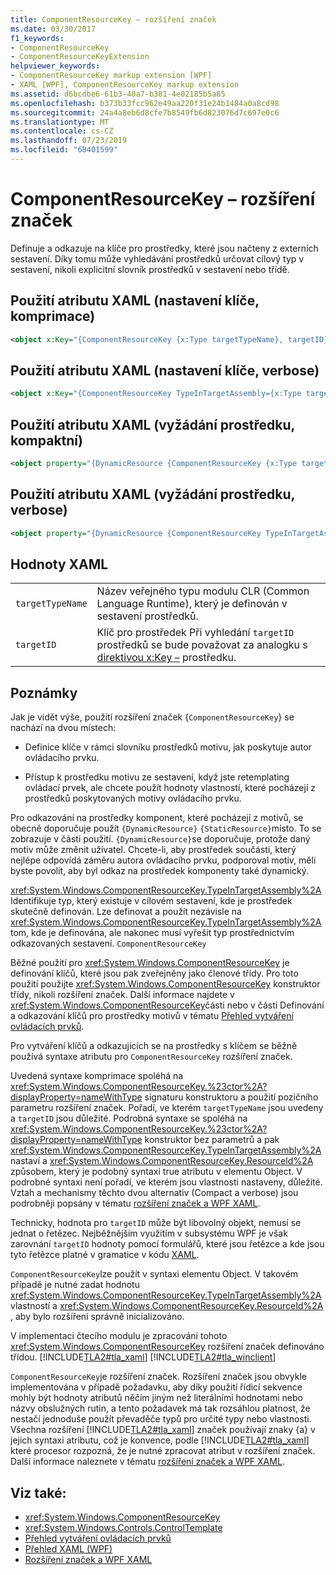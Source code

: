 ```yaml
---
title: ComponentResourceKey – rozšíření značek
ms.date: 03/30/2017
f1_keywords:
- ComponentResourceKey
- ComponentResourceKeyExtension
helpviewer_keywords:
- ComponentResourceKey markup extension [WPF]
- XAML [WPF], ComponentResourceKey markup extension
ms.assetid: d6bcdbe6-61b3-40a7-b381-4e02185b5a85
ms.openlocfilehash: b373b33fcc962e49aa220f31e24b1484a0a8cd98
ms.sourcegitcommit: 24a4a8eb6d8cfe7b8549fb6d823076d7c697e0c6
ms.translationtype: MT
ms.contentlocale: cs-CZ
ms.lasthandoff: 07/23/2019
ms.locfileid: "68401599"
---
```

# <a name="componentresourcekey-markup-extension"></a>ComponentResourceKey – rozšíření značek
Definuje a odkazuje na klíče pro prostředky, které jsou načteny z externích sestavení. Díky tomu může vyhledávání prostředků určovat cílový typ v sestavení, nikoli explicitní slovník prostředků v sestavení nebo třídě.  
  
## <a name="xaml-attribute-usage-setting-key-compact"></a>Použití atributu XAML (nastavení klíče, komprimace)  
  
```xml  
<object x:Key="{ComponentResourceKey {x:Type targetTypeName}, targetID}" .../>  
```  
  
## <a name="xaml-attribute-usage-setting-key-verbose"></a>Použití atributu XAML (nastavení klíče, verbose)  
  
```xml  
<object x:Key="{ComponentResourceKey TypeInTargetAssembly={x:Type targetTypeName}, ResourceID=targetID}" .../>  
```  
  
## <a name="xaml-attribute-usage-requesting-resource-compact"></a>Použití atributu XAML (vyžádání prostředku, kompaktní)  
  
```xml  
<object property="{DynamicResource {ComponentResourceKey {x:Type targetTypeName}, targetID}}" .../>  
```  
  
## <a name="xaml-attribute-usage-requesting-resource-verbose"></a>Použití atributu XAML (vyžádání prostředku, verbose)  
  
```xml  
<object property="{DynamicResource {ComponentResourceKey TypeInTargetAssembly={x:Type targetTypeName}, ResourceID=targetID}}" .../>  
```  
  
## <a name="xaml-values"></a>Hodnoty XAML  
  
|||  
|-|-|  
|`targetTypeName`|Název veřejného typu modulu CLR (Common Language Runtime), který je definován v sestavení prostředků.|  
|`targetID`|Klíč pro prostředek Při vyhledání `targetID` prostředků se bude považovat za analogku s [direktivou x:Key –](../../xaml-services/x-key-directive.md) prostředku.|  
  
## <a name="remarks"></a>Poznámky  
 Jak je vidět výše, použití rozšíření značek {`ComponentResourceKey`} se nachází na dvou místech:  
  
- Definice klíče v rámci slovníku prostředků motivu, jak poskytuje autor ovládacího prvku.  
  
- Přístup k prostředku motivu ze sestavení, když jste retemplating ovládací prvek, ale chcete použít hodnoty vlastností, které pocházejí z prostředků poskytovaných motivy ovládacího prvku.  
  
 Pro odkazování na prostředky komponent, které pocházejí z motivů, se obecně doporučuje použít `{DynamicResource}` `{StaticResource}`místo. To se zobrazuje v části použití. `{DynamicResource}`se doporučuje, protože daný motiv může změnit uživatel. Chcete-li, aby prostředek součásti, který nejlépe odpovídá záměru autora ovládacího prvku, podporoval motiv, měli byste povolit, aby byl odkaz na prostředek komponenty také dynamický.  
  
 <xref:System.Windows.ComponentResourceKey.TypeInTargetAssembly%2A> Identifikuje typ, který existuje v cílovém sestavení, kde je prostředek skutečně definován. Lze definovat a použít nezávisle na <xref:System.Windows.ComponentResourceKey.TypeInTargetAssembly%2A> tom, kde je definována, ale nakonec musí vyřešit typ prostřednictvím odkazovaných sestavení. `ComponentResourceKey`  
  
 Běžné použití pro <xref:System.Windows.ComponentResourceKey> je definování klíčů, které jsou pak zveřejněny jako členové třídy. Pro toto použití použijte <xref:System.Windows.ComponentResourceKey> konstruktor třídy, nikoli rozšíření značek. Další informace najdete v <xref:System.Windows.ComponentResourceKey>části nebo v části Definování a odkazování klíčů pro prostředky motivů v tématu [Přehled vytváření ovládacích prvků](../controls/control-authoring-overview.md).  
  
 Pro vytváření klíčů a odkazujících se na prostředky s klíčem se běžně používá syntaxe atributu pro `ComponentResourceKey` rozšíření značek.  
  
 Uvedená syntaxe komprimace spoléhá na <xref:System.Windows.ComponentResourceKey.%23ctor%2A?displayProperty=nameWithType> signaturu konstruktoru a použití pozičního parametru rozšíření značek. Pořadí, ve kterém `targetTypeName` jsou uvedeny a `targetID` jsou důležité. Podrobná syntaxe se spoléhá na <xref:System.Windows.ComponentResourceKey.%23ctor%2A?displayProperty=nameWithType> konstruktor bez parametrů a pak <xref:System.Windows.ComponentResourceKey.TypeInTargetAssembly%2A> nastaví a <xref:System.Windows.ComponentResourceKey.ResourceId%2A> způsobem, který je podobný syntaxi true atributu v elementu Object. V podrobné syntaxi není pořadí, ve kterém jsou vlastnosti nastaveny, důležité. Vztah a mechanismy těchto dvou alternativ (Compact a verbose) jsou podrobněji popsány v tématu [rozšíření značek a WPF XAML](markup-extensions-and-wpf-xaml.md).  
  
 Technicky, hodnota pro `targetID` může být libovolný objekt, nemusí se jednat o řetězec. Nejběžnějším využitím v subsystému WPF je však zarovnání `targetID` hodnoty pomocí formulářů, které jsou řetězce a kde jsou tyto řetězce platné v gramatice v kódu [XAML](../../xaml-services/xamlname-grammar.md).  
  
 `ComponentResourceKey`lze použít v syntaxi elementu Object. V takovém případě je nutné zadat hodnotu <xref:System.Windows.ComponentResourceKey.TypeInTargetAssembly%2A> vlastností a <xref:System.Windows.ComponentResourceKey.ResourceId%2A> , aby bylo rozšíření správně inicializováno.  
  
 V implementaci čtecího modulu je zpracování tohoto <xref:System.Windows.ComponentResourceKey> rozšíření značek definováno třídou. [!INCLUDE[TLA2#tla_xaml](../../../../includes/tla2sharptla-xaml-md.md)] [!INCLUDE[TLA2#tla_winclient](../../../../includes/tla2sharptla-winclient-md.md)]  
  
 `ComponentResourceKey`je rozšíření značek. Rozšíření značek jsou obvykle implementována v případě požadavku, aby díky použití řídicí sekvence mohly být hodnoty atributů něčím jiným než literálními hodnotami nebo názvy obslužných rutin, a tento požadavek má tak rozsáhlou platnost, že nestačí jednoduše použít převaděče typů pro určité typy nebo vlastnosti. Všechna rozšíření [!INCLUDE[TLA2#tla_xaml](../../../../includes/tla2sharptla-xaml-md.md)] značek používají znaky {a} v jejich syntaxi atributu, což je konvence, podle [!INCLUDE[TLA2#tla_xaml](../../../../includes/tla2sharptla-xaml-md.md)] které procesor rozpozná, že je nutné zpracovat atribut v rozšíření značek. Další informace naleznete v tématu [rozšíření značek a WPF XAML](markup-extensions-and-wpf-xaml.md).  
  
## <a name="see-also"></a>Viz také:

- <xref:System.Windows.ComponentResourceKey>
- <xref:System.Windows.Controls.ControlTemplate>
- [Přehled vytváření ovládacích prvků](../controls/control-authoring-overview.md)
- [Přehled XAML (WPF)](xaml-overview-wpf.md)
- [Rozšíření značek a WPF XAML](markup-extensions-and-wpf-xaml.md)
